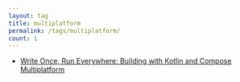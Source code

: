```yaml
---
layout: tag
title: multiplatform
permalink: /tags/multiplatform/
count: 1
---
```


- [Write Once, Run Everywhere: Building with Kotlin and Compose Multiplatform](https://vladleesi.dev/post/2023/07/28/write-once-run-everywhere-building-with-kotlin-and-compose-multiplatform.html)
